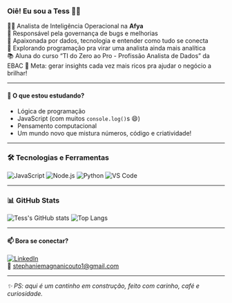 ### Oiê! Eu sou a Tess 👋✨

👩‍💻 Analista de Inteligência Operacional na **Afya**  
🐞 Responsável pela governança de bugs e melhorias  
🧠 Apaixonada por dados, tecnologia e entender como tudo se conecta  
🧪 Explorando programação pra virar uma analista ainda mais analítica  
📚 Aluna do curso “TI do Zero ao Pro - Profissão Analista de Dados” da EBAC
🎯 Meta: gerar insights cada vez mais ricos pra ajudar o negócio a brilhar!

---

#### 🔧 O que estou estudando?
- Lógica de programação
- JavaScript (com muitos `console.log()`s 😄)
- Pensamento computacional
- Um mundo novo que mistura números, código e criatividade!

---

### 🛠️ Tecnologias e Ferramentas
![JavaScript](https://img.shields.io/badge/-JavaScript-black?style=flat-square&logo=javascript)
![Node.js](https://img.shields.io/badge/-Node.js-black?style=flat-square&logo=node.js)
![Python](https://img.shields.io/badge/-Python-black?style=flat-square&logo=python)
![VS Code](https://img.shields.io/badge/-VS%20Code-black?style=flat-square&logo=visual-studio-code)

---

### 📊 GitHub Stats
![Tess's GitHub stats](https://github-readme-stats.vercel.app/api?username=tessmagnanidev&show_icons=true&theme=radical)
![Top Langs](https://github-readme-stats.vercel.app/api/top-langs/?username=tessmagnanidev&layout=compact&theme=radical)

---

#### 📫 Bora se conectar?

[![LinkedIn](https://img.shields.io/badge/Stephanie%20Magnani-blue?style=for-the-badge&logo=linkedin)](https://www.linkedin.com/in/stephanie-magnani/)  
📩 stephaniemagnanicouto1@gmail.com

---

_✨ PS: aqui é um cantinho em construção, feito com carinho, café e curiosidade._
